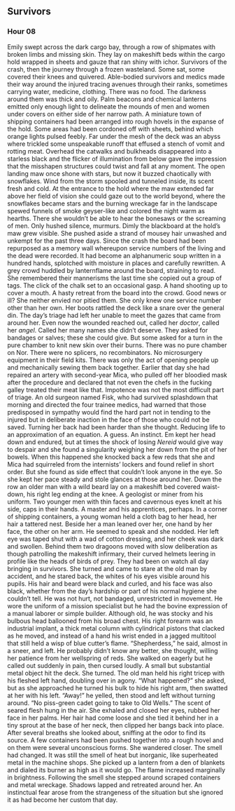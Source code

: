 ## Survivors
### Hour 08
Emily swept across the dark cargo bay, through a row of shipmates with broken limbs and missing skin. They lay on makeshift beds within the cargo hold wrapped in sheets and gauze that ran shiny with ichor. Survivors of the crash, then the journey through a frozen wasteland. Some sat, some covered their knees and quivered. Able-bodied survivors and medics made their way around the injured tracing avenues through their ranks, sometimes carrying water, medicine, clothing. There was no food. 
The darkness around them was thick and oily. Palm beacons and chemical lanterns emitted only enough light to delineate the mounds of men and women under covers on either side of her narrow path. A miniature town of shipping containers had been arranged into rough hovels in the expanse of the hold. Some areas had been cordoned off with sheets, behind which orange lights pulsed feebly. Far under the mesh of the deck was an abyss where trickled some unspeakable runoff that effused a stench of vomit and rotting meat. Overhead the catwalks and bulkheads disappeared into a starless black and the flicker of illumination from below gave the impression that the misshapen structures could twist and fall at any moment. The open landing maw once shone with stars, but now it buzzed chaotically with snowflakes. Wind from the storm spooled and tunneled inside, its scent fresh and cold.
At the entrance to the hold where the maw extended far above her field of vision she could gaze out to the world beyond, where the snowflakes became stars and the burning wreckage far in the landscape spewed funnels of smoke geyser-like and colored the night warm as hearths. There she wouldn’t be able to hear the bonesaws or the screaming of men. Only hushed silence, murmurs.
Dimly the blackboard at the hold’s maw grew visible. She pushed aside a strand of mousey hair unwashed and unkempt for the past three days. Since the crash the board had been repurposed as a memory wall whereupon service numbers of the living and the dead were recorded. It had become an alphanumeric soup written in a hundred hands, splotched with moisture in places and carefully rewritten.
A grey crowd huddled by lanternflame around the board, straining to read. She remembered their mannerisms the last time she copied out a group of tags. The click of the chalk set to an occasional gasp. A hand shooting up to cover a mouth. A hasty retreat from the board into the crowd. Good news or ill? She neither envied nor pitied them. She only knew one service number other than her own. 
Her boots rattled the deck like a snare over the general din. The day’s triage had left her unable to meet the gazes that came from around her. Even now the wounded reached out, called her *doctor*, called her *angel*. Called her many names she didn’t deserve. They asked for bandages or salves; these she could give. But some asked for a turn in the pure chamber to knit new skin over their burns. There was no pure chamber on Nor. There were no splicers, no recombinators. No microsurgery equipment in their field kits. There was only the act of opening people up and mechanically sewing them back together. 
Earlier that day she had repaired an artery with second-year Mica, who pulled off her bloodied mask after the procedure and declared that not even the chefs in the fucking galley treated their meat like that. Impotence was not the most difficult part of triage. An old surgeon named Fisk, who had survived splashdown that morning and directed the four trainee medics, had warned that those predisposed in sympathy would find the hard part not in tending to the injured but in deliberate inaction in the face of those who could not be saved. Turning her back had been harder than she thought. Reducing life to an approximation of an equation. A guess. An instinct. Em kept her head down and endured, but at times the shock of losing *Nereid* would give way to despair and she found a singularity weighing her down from the pit of her bowels. When this happened she knocked back a few reds that she and Mica had squirreled from the internists’ lockers and found relief in short order. But she found as side effect that couldn’t look anyone in the eye.
So she kept her pace steady and stole glances at those around her. Down the row an older man with a wild beard lay on a makeshift bed covered waist-down, his right leg ending at the knee. A geologist or miner from his uniform. Two younger men with thin faces and cavernous eyes knelt at his side, caps in their hands. A master and his apprentices, perhaps.
In a corner of shipping containers, a young woman held a cloth bag to her head, her hair a tattered nest. Beside her a man leaned over her, one hand by her face, the other on her arm. He seemed to speak and she nodded. Her left eye was taped shut with a wad of cotton dressing, and her cheek was dark and swollen. 
Behind them two dragoons moved with slow deliberation as though patrolling the makeshift infirmary, their curved helmets leering in profile like the heads of birds of prey. They had been on watch all day bringing in survivors.
She turned and came to stare at the old man by accident, and he stared back, the whites of his eyes visible around his pupils. His hair and beard were black and curled, and his face was also black, whether from the day’s hardship or part of his normal hygiene she couldn’t tell. He was not hurt, not bandaged, unrestricted in movement. He wore the uniform of a mission specialist but he had the bovine expression of a manual laborer or simple builder. Although old, he was stocky and his bulbous head ballooned from his broad chest. His right forearm was an industrial implant, a thick metal column with cylindrical pistons that clacked as he moved, and instead of a hand his wrist ended in a jagged multitool that still held a wisp of blue cutter’s flame.
“Shepherdess,” he said, almost in a sneer, and left. He probably didn’t know any better, she thought, willing her patience from her wellspring of reds. She walked on eagerly but he called out suddenly in pain, then cursed loudly. A small but substantial metal object hit the deck. She turned. The old man held his right tricep with his fleshed left hand, doubling over in agony. 
“What happened?” she asked, but as she approached he turned his bulk to hide his right arm, then swatted at her with his left.
“Away!” he yelled, then stood and left without turning around. “No piss-green cadet going to take to Old Wells.”
The scent of seared flesh hung in the air. She exhaled and closed her eyes, rubbed her face in her palms. Her hair had come loose and she tied it behind her in a tiny sprout at the base of her neck, then clipped her bangs back into place. After several breaths she looked about, sniffing at the odor to find its source. A few containers had been pushed together into a rough hovel and on them were several unconscious forms. She wandered closer. The smell had changed. It was still the smell of heat but inorganic, like superheated metal in the machine shops.
 She picked up a lantern from a den of blankets and dialed its burner as high as it would go. The flame increased marginally in brightness. Following the smell she stepped around scraped containers and metal wreckage. Shadows lapped and retreated around her. An instinctual fear arose from the strangeness of the situation but she ignored it as had become her custom that day.